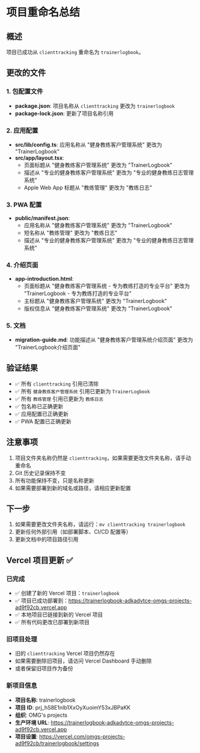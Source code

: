 # 项目重命名总结

## 概述
项目已成功从 `clienttracking` 重命名为 `trainerlogbook`。

## 更改的文件

### 1. 包配置文件
- **package.json**: 项目名称从 `clienttracking` 更改为 `trainerlogbook`
- **package-lock.json**: 更新了项目名称引用

### 2. 应用配置
- **src/lib/config.ts**: 应用名称从 "健身教练客户管理系统" 更改为 "TrainerLogbook"
- **src/app/layout.tsx**: 
  - 页面标题从 "健身教练客户管理系统" 更改为 "TrainerLogbook"
  - 描述从 "专业的健身教练客户管理系统" 更改为 "专业的健身教练日志管理系统"
  - Apple Web App 标题从 "教练管理" 更改为 "教练日志"

### 3. PWA 配置
- **public/manifest.json**: 
  - 应用名称从 "健身教练客户管理系统" 更改为 "TrainerLogbook"
  - 短名称从 "教练管理" 更改为 "教练日志"
  - 描述从 "专业的健身教练客户管理系统" 更改为 "专业的健身教练日志管理系统"

### 4. 介绍页面
- **app-introduction.html**: 
  - 页面标题从 "健身教练客户管理系统 - 专为教练打造的专业平台" 更改为 "TrainerLogbook - 专为教练打造的专业平台"
  - 主标题从 "健身教练客户管理系统" 更改为 "TrainerLogbook"
  - 版权信息从 "健身教练客户管理系统" 更改为 "TrainerLogbook"

### 5. 文档
- **migration-guide.md**: 功能描述从 "健身教练客户管理系统介绍页面" 更改为 "TrainerLogbook介绍页面"

## 验证结果
- ✅ 所有 `clienttracking` 引用已清除
- ✅ 所有 `健身教练客户管理系统` 引用已更新为 `TrainerLogbook`
- ✅ 所有 `教练管理` 引用已更新为 `教练日志`
- ✅ 包名称已正确更新
- ✅ 应用配置已正确更新
- ✅ PWA 配置已正确更新

## 注意事项
1. 项目文件夹名称仍然是 `clienttracking`，如果需要更改文件夹名称，请手动重命名
2. Git 历史记录保持不变
3. 所有功能保持不变，只是名称更新
4. 如果需要部署到新的域名或路径，请相应更新配置

## 下一步
1. 如果需要更改文件夹名称，请运行：`mv clienttracking trainerlogbook`
2. 更新任何外部引用（如部署脚本、CI/CD 配置等）
3. 更新文档中的项目路径引用

## Vercel 项目更新 ✅

### 已完成
- ✅ 创建了新的 Vercel 项目：`trainerlogbook`
- ✅ 项目已成功部署到：https://trainerlogbook-adkadvtce-omgs-projects-ad9f92cb.vercel.app
- ✅ 本地项目已链接到新的 Vercel 项目
- ✅ 所有代码更改已部署到新项目

### 旧项目处理
- 旧的 `clienttracking` Vercel 项目仍然存在
- 如果需要删除旧项目，请访问 Vercel Dashboard 手动删除
- 或者保留旧项目作为备份

### 新项目信息
- **项目名称**: trainerlogbook
- **项目 ID**: prj_hS8E1nIb1XxOyXuoimY53xJBPaKK
- **组织**: OMG's projects
- **生产环境 URL**: https://trainerlogbook-adkadvtce-omgs-projects-ad9f92cb.vercel.app
- **项目设置**: https://vercel.com/omgs-projects-ad9f92cb/trainerlogbook/settings
